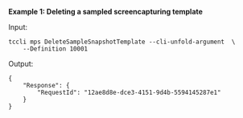 **Example 1: Deleting a sampled screencapturing template**



Input: 

```
tccli mps DeleteSampleSnapshotTemplate --cli-unfold-argument  \
    --Definition 10001
```

Output: 
```
{
    "Response": {
        "RequestId": "12ae8d8e-dce3-4151-9d4b-5594145287e1"
    }
}
```

